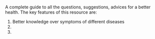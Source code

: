 A complete guide to all the questions, suggestions, advices for a better health. The key features of this resource are: 
1. Better knowledge over symptoms of different diseases
2. 
3.
